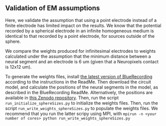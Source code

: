 ## Validation of EM assumptions

Here, we validate the assumption that using a point electrode instead of a finite electrode has limited impact on the results. We know that the potential recorded by a spherical electrode in an infinite homogeneous medium is identical to that recorded by a point electrode, for sources outside of the sphere.

We compare the weights produced for infinitesimal electrodes to weights calculated under the assumption that the minimum distance between a neural segment and an electrode is 6 um (given that a Neuropixels contact is 12x12 um). 

To generate the weights files, install [the latest version of BlueRecording](https://github.com/joseph-tharayil/BlueRecording/tree/master) according to the instructions in the ReadMe. Then download the circuit model, and calculate the positions of the neural segments in the model, as described in the BlueRecording ReadMe. Alternatively, the positions are available in [this Zenodo repository](https://zenodo.org/records/14998743). Then, run the script `run_initialize_sphereSizes.py` to initialize the weights files. Then, run the script `run_write_weights_sphereSizes.py` to populate the weights files. We recommend that you run the latter scripy using MPI, with `mpirun -n <your number of cores> python run_write_weights_sphereSizes.py`

